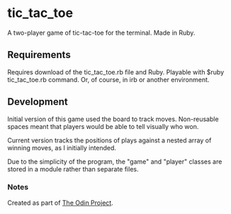 # tic_tac_toe

A two-player game of tic-tac-toe for the terminal. Made in Ruby.

## Requirements

Requires download of the tic_tac_toe.rb file and Ruby. Playable with
$ruby tic_tac_toe.rb command. Or, of course, in irb or another environment.

## Development

Initial version of this game used the board to track moves. Non-reusable spaces
meant that players would be able to tell visually who won.

Current version tracks the positions of plays against a nested array of
winning moves, as I initially intended.

Due to the simplicity of the program, the "game" and "player" classes are
stored in a module rather than separate files.

### Notes

Created as part of [The Odin Project](https://www.theodinproject.com).